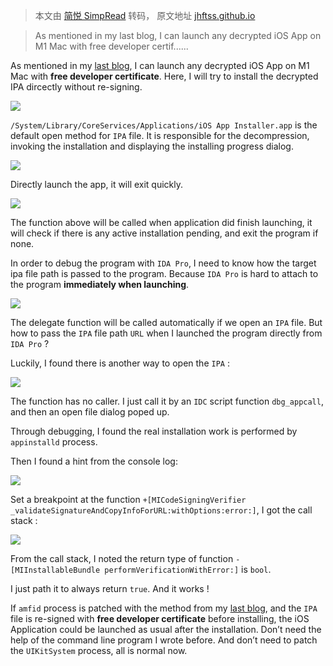 > 本文由 [简悦 SimpRead](http://ksria.com/simpread/) 转码， 原文地址 [jhftss.github.io](https://jhftss.github.io/Install-decrypted-IPA-on-M1-Mac/)

> As mentioned in my last blog, I can launch any decrypted iOS App on M1 Mac with free developer certif......

As mentioned in my [last blog](https://jhftss.github.io/Debug-any-iOS-Apps-on-M1-Mac/), I can launch any decrypted iOS App on M1 Mac with **free developer certificate**. Here, I will try to install the decrypted IPA dircectly without re-signing.

![](https://jhftss.github.io/res/2021-2-22-Install-decrypted-IPA-on-M1-Mac/Screenshot2021_02_22_161745.jpg)

`/System/Library/CoreServices/Applications/iOS App Installer.app` is the default open method for `IPA` file. It is responsible for the decompression, invoking the installation and displaying the installing progress dialog.

![](https://jhftss.github.io/res/2021-2-22-Install-decrypted-IPA-on-M1-Mac/image-20210222151143906.png)

Directly launch the app, it will exit quickly.

![](https://jhftss.github.io/res/2021-2-22-Install-decrypted-IPA-on-M1-Mac/image-20210222151405717.png)

The function above will be called when application did finish launching, it will check if there is any active installation pending, and exit the program if none.

In order to debug the program with `IDA Pro`, I need to know how the target ipa file path is passed to the program. Because `IDA Pro` is hard to attach to the program **immediately when launching**.

![](https://jhftss.github.io/res/2021-2-22-Install-decrypted-IPA-on-M1-Mac/image-20210222152044818.png)

The delegate function will be called automatically if we open an `IPA` file. But how to pass the `IPA` file path `URL` when I launched the program directly from `IDA Pro` ?

Luckily, I found there is another way to open the `IPA` :

![](https://jhftss.github.io/res/2021-2-22-Install-decrypted-IPA-on-M1-Mac/image-20210222152958065.png)

The function has no caller. I just call it by an `IDC` script function `dbg_appcall`, and then an open file dialog poped up.

Through debugging, I found the real installation work is performed by `appinstalld` process.

Then I found a hint from the console log:

![](https://jhftss.github.io/res/2021-2-22-Install-decrypted-IPA-on-M1-Mac/Screenshot2021_02_20_125118.jpg)

Set a breakpoint at the function `+[MICodeSigningVerifier _validateSignatureAndCopyInfoForURL:withOptions:error:]`, I got the call stack :

![](https://jhftss.github.io/res/2021-2-22-Install-decrypted-IPA-on-M1-Mac/Screenshot2021_02_20_143015.jpg)

From the call stack, I noted the return type of function `-[MIInstallableBundle performVerificationWithError:]` is `bool`.

I just path it to always return `true`. And it works !

If `amfid` process is patched with the method from my [last blog](https://jhftss.github.io/Debug-any-iOS-Apps-on-M1-Mac/), and the `IPA` file is re-signed with **free developer certificate** before installing, the iOS Application could be launched as usual after the installation. Don’t need the help of the command line program I wrote before. And don’t need to patch the `UIKitSystem` process, all is normal now.